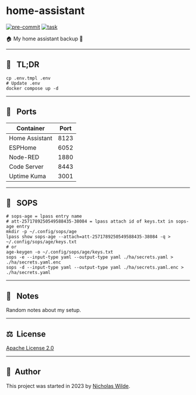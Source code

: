 # home-assistant
[![pre-commit](https://img.shields.io/badge/pre--commit-enabled-brightgreen?logo=pre-commit&logoColor=white&style=for-the-badge)](https://pre-commit.com/)
[![task](https://img.shields.io/badge/task-enabled-brightgreen?logo=task&logoColor=white&style=for-the-badge)](https://taskfile.dev/#/)

🏠 My home assistant backup 🤖

---

## :rocket: &nbsp; TL;DR

```
cp .env.tmpl .env
# Update .env
docker compose up -d
```

---

## :electric_plug: &nbsp; Ports

| Container       | Port  |
|-----------------|-------|
| Home Assistant  | 8123  |
| ESPHome         | 6052  |
| Node-RED        | 1880  |
| Code Server     | 8443  |
| Uptime Kuma     | 3001  |

---

## :key: &nbsp; SOPS

```shell
# sops-age = lpass entry name
# att-2571789250549588435-38084 = lpass attach id of keys.txt in sops-age entry
mkdir -p ~/.config/sops/age
lpass show sops-age --attach=att-2571789250549588435-38084 -q > ~/.config/sops/age/keys.txt
# or
age-keygen -o ~/.config/sops/age/keys.txt
sops -e --input-type yaml --output-type yaml ./ha/secrets.yaml > ./ha/secrets.yaml.enc
sops -d --input-type yaml --output-type yaml ./ha/secrets.yaml.enc > ./ha/secrets.yaml
```

---

## :pencil: &nbsp; Notes

Random notes about my setup.

---

## ​:balance_scale:​&nbsp;​ License

​[​Apache License 2.0](./LICENSE)

---

## ​:pencil:​&nbsp;​ Author

​This project was started in 2023 by [​Nicholas Wilde​](https://github.com/nicholaswilde/).
